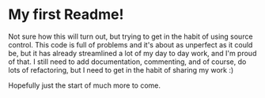 # My first Readme!

Not sure how this will turn out, but trying to get in the habit of using source control. This code is full of problems and it's about as unperfect as it could be, but it has already streamlined a lot of my day to day work, and I'm proud of that. I still need to add documentation, commenting, and of course, do lots of refactoring, but I need to get in the habit of sharing my work :)

Hopefully just the start of much more to come.
